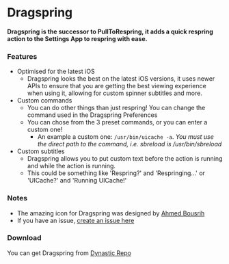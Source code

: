 # Dragspring
**Dragspring is the successor to PullToRespring, it adds a quick respring action to the Settings App to respring with ease.**

### Features
- Optimised for the latest iOS
    - Dragspring looks the best on the latest iOS versions, it uses newer APIs to ensure that you are getting the best viewing experience when using it, allowing for custom spinner subtitles and more.
- Custom commands
    - You can do other things than just respring! You can change the command used in the Dragspring Preferences
    - You can chose from the 3 preset commands, or you can enter a custom one!
        - An example a custom one: ``/usr/bin/uicache -a``. *You must use the direct path to the command, i.e. sbreload is /usr/bin/sbreload*
- Custom subtitles
    - Dragspring allows you to put custom text before the action is running and while the action is running. 
    - This could be something like 'Respring?' and 'Respringing...' or 'UICache?' and 'Running UICache!'

### Notes
- The amazing icon for Dragspring was designed by [Ahmed Bousrih](https://twitter.com/bossgfx_)
- If you have an issue, [create an issue here](https://github.com/cbyrne/Dragspring/issues/new)

### Download
You can get Dragspring from [Dynastic Repo](https://get.dyn.dev/dragspring)
